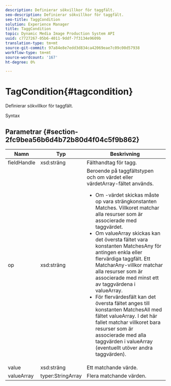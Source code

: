 ```yaml
---
description: Definierar sökvillkor för taggfält.
seo-description: Definierar sökvillkor för taggfält.
seo-title: TaggCondition
solution: Experience Manager
title: TaggCondition
topic: Dynamic Media Image Production System API
uuid: c7727267-05b6-4011-9ddf-7f3134e9609b
translation-type: tm+mt
source-git-commit: 97a84e8e7edd3d834ca42069eae7c09c00d57938
workflow-type: tm+mt
source-wordcount: '167'
ht-degree: 0%

---
```



# TagCondition{#tagcondition}

Definierar sökvillkor för taggfält.

Syntax

## Parametrar {#section-2fc9bea56b6d4b72b80d4f04c5f9b862}

<table id="table_04100BB8ABD84EF68B0A7CE3AD946414"> 
 <thead> 
  <tr> 
   <th colname="col1" class="entry"> Namn </th> 
   <th colname="col2" class="entry"> Typ </th> 
   <th colname="col3" class="entry"> Beskrivning </th> 
  </tr> 
 </thead>
 <tbody> 
  <tr> 
   <td colname="col1"> <span class="codeph"> <span class="varname"> fieldHandle</span> </span> </td> 
   <td colname="col2"> <span class="codeph"> xsd:sträng</span> </td> 
   <td colname="col3"> Fälthandtag för tagg. </td> 
  </tr> 
  <tr> 
   <td colname="col1"> <span class="codeph"> <span class="varname"> op</span> </span> </td> 
   <td colname="col2"> <span class="codeph"> xsd:sträng</span> </td> 
   <td colname="col3">Beroende på taggfältstypen och om värdet eller värdetArray-fältet används. 
    <ul id="ul_CC0926425B094B3BB7D70CB392DBDABD">
     <li id="li_09AB923A9A8D4A71917CF59C150E4EF5">Om <span class="codeph">-värdet</span> skickas måste <span class="codeph"> op</span> vara strängkonstanten Matches. Villkoret matchar alla resurser som är associerade med taggvärdet. </li>
     <li id="li_70F18494AB6C454EB611F51F16C19FAD">Om <span class="codeph"> valueArray</span> skickas kan det översta fältet vara konstanten <span class="codeph"> MatchesAny</span> för antingen enkla eller flervärdiga taggfält. Ett <span class="codeph"> MatcharAny</span>-villkor matchar alla resurser som är associerade med minst ett av taggvärdena i <span class="codeph"> valueArray</span>. </li>
     <li id="li_0B25542D7E964B26B15591C45D5C66D0">För flervärdesfält kan det översta fältet anges till konstanten <span class="codeph"> MatchesAll</span> med fältet <span class="codeph"> valueArray</span>. I det här fallet matchar villkoret bara resurser som är associerade med alla taggvärden i <span class="codeph"> valueArray</span> (eventuellt utöver andra taggvärden). </li>
    </ul></td> 
  </tr> 
  <tr> 
   <td colname="col1"> <span class="codeph"> <span class="varname"> value</span> </span> </td> 
   <td colname="col2"> <span class="codeph"> xsd:sträng</span> </td> 
   <td colname="col3"> Ett matchande värde. </td> 
  </tr> 
  <tr> 
   <td colname="col1"> <span class="codeph"> <span class="varname"> valueArray</span> </span> </td> 
   <td colname="col2"> <span class="codeph"> typer:StringArray</span> </td> 
   <td colname="col3"> Flera matchande värden. </td> 
  </tr> 
 </tbody> 
</table>

